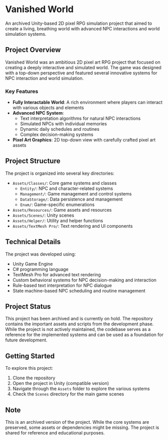 # Vanished World

An archived Unity-based 2D pixel RPG simulation project that aimed to create a living, breathing world with advanced NPC interactions and world simulation systems.

## Project Overview

Vanished World was an ambitious 2D pixel art RPG project that focused on creating a deeply interactive and simulated world. The game was designed with a top-down perspective and featured several innovative systems for NPC interaction and world simulation.

### Key Features

- **Fully Interactable World**: A rich environment where players can interact with various objects and elements
- **Advanced NPC System**: 
  - Text interpretation algorithms for natural NPC interactions
  - Simulated NPCs with individual memories
  - Dynamic daily schedules and routines
  - Complex decision-making systems
- **Pixel Art Graphics**: 2D top-down view with carefully crafted pixel art assets

## Project Structure

The project is organized into several key directories:

- `Assets/Classes/`: Core game systems and classes
  - `Entity/`: NPC and character-related systems
  - `Management/`: Game management and control systems
  - `DataStorage/`: Data persistence and management
  - `Enum/`: Game-specific enumerations
- `Assets/Resources/`: Game assets and resources
- `Assets/Scenes/`: Unity scenes
- `Assets/Helper/`: Utility and helper functions
- `Assets/TextMesh Pro/`: Text rendering and UI components

## Technical Details

The project was developed using:
- Unity Game Engine
- C# programming language
- TextMesh Pro for advanced text rendering
- Custom behavioral systems for NPC decision-making and interaction
- Rule-based text interpretation for NPC dialogue
- State machine-based NPC scheduling and routine management

## Project Status

This project has been archived and is currently on hold. The repository contains the important assets and scripts from the development phase. While the project is not actively maintained, the codebase serves as a reference for the implemented systems and can be used as a foundation for future development.

## Getting Started

To explore this project:

1. Clone the repository
2. Open the project in Unity (compatible version)
3. Navigate through the `Assets` folder to explore the various systems
4. Check the `Scenes` directory for the main game scenes

## Note

This is an archived version of the project. While the core systems are preserved, some assets or dependencies might be missing. The project is shared for reference and educational purposes.
